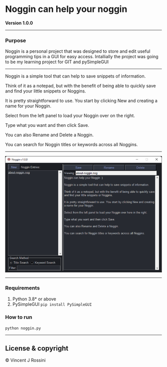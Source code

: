 # Noggin can help your noggin

**Version 1.0.0**

---

### Purpose 
Noggin is a personal project that was designed to store and edit useful programming tips in a GUI for easy access.
Intallially the project was going to be my learning project for GIT and pySimpleGUI

---
Noggin is a simple tool that can help to save snippets of information.

Think of it as a notepad, but with the benefit of being able to quickly save and find your little snippets or Noggins.

It is pretty straightforward to use. You start by clicking New and creating a name for your Noggin.

Select from the left panel to load your Noggin over on the right.

Type what you want and then click Save.

You can also Rename and Delete a Noggin.

You can search for Noggin titles or keywords across all Noggins.

---

![image](noggin-gui.png)

---

### Requirements
1. Python 3.8* or above
2. PySimpleGUI `pip install PySimpleGUI`

### How to run
`python noggin.py`

---
## License & copyright
© Vincent J Rossini
